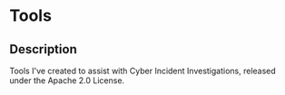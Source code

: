 # Tools

## Description

Tools I've created to assist with Cyber Incident Investigations, released under the Apache 2.0 License.

